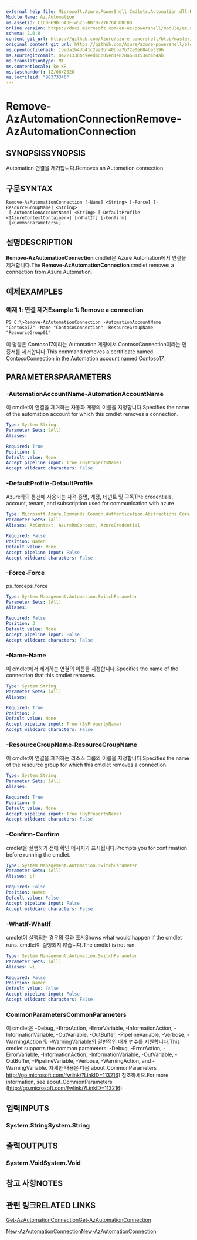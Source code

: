 ```yaml
---
external help file: Microsoft.Azure.PowerShell.Cmdlets.Automation.dll-Help.xml
Module Name: Az.Automation
ms.assetid: C1C0F69D-6A3F-4523-BB70-27676A3DDCBD
online version: https://docs.microsoft.com/en-us/powershell/module/az.automation/remove-azautomationconnection
schema: 2.0.0
content_git_url: https://github.com/Azure/azure-powershell/blob/master/src/Automation/Automation/help/Remove-AzAutomationConnection.md
original_content_git_url: https://github.com/Azure/azure-powershell/blob/master/src/Automation/Automation/help/Remove-AzAutomationConnection.md
ms.openlocfilehash: 1beda1b4db41c2aa3bf40bba7b72e0e684ba3196
ms.sourcegitcommit: 04221336bc9eed46c05ed1e828a6811534d4b4ab
ms.translationtype: MT
ms.contentlocale: ko-KR
ms.lasthandoff: 12/08/2020
ms.locfileid: "98373346"
---
```

# <span data-ttu-id="cf91c-101">Remove-AzAutomationConnection</span><span class="sxs-lookup"><span data-stu-id="cf91c-101">Remove-AzAutomationConnection</span></span>

## <span data-ttu-id="cf91c-102">SYNOPSIS</span><span class="sxs-lookup"><span data-stu-id="cf91c-102">SYNOPSIS</span></span>
<span data-ttu-id="cf91c-103">Automation 연결을 제거합니다.</span><span class="sxs-lookup"><span data-stu-id="cf91c-103">Removes an Automation connection.</span></span>

## <span data-ttu-id="cf91c-104">구문</span><span class="sxs-lookup"><span data-stu-id="cf91c-104">SYNTAX</span></span>

```
Remove-AzAutomationConnection [-Name] <String> [-Force] [-ResourceGroupName] <String>
 [-AutomationAccountName] <String> [-DefaultProfile <IAzureContextContainer>] [-WhatIf] [-Confirm]
 [<CommonParameters>]
```

## <span data-ttu-id="cf91c-105">설명</span><span class="sxs-lookup"><span data-stu-id="cf91c-105">DESCRIPTION</span></span>
<span data-ttu-id="cf91c-106">**Remove-AzAutomationConnection** cmdlet은 Azure Automation에서 연결을 제거합니다.</span><span class="sxs-lookup"><span data-stu-id="cf91c-106">The **Remove-AzAutomationConnection** cmdlet removes a connection from Azure Automation.</span></span>

## <span data-ttu-id="cf91c-107">예제</span><span class="sxs-lookup"><span data-stu-id="cf91c-107">EXAMPLES</span></span>

### <span data-ttu-id="cf91c-108">예제 1: 연결 제거</span><span class="sxs-lookup"><span data-stu-id="cf91c-108">Example 1: Remove a connection</span></span>
```
PS C:\>Remove-AzAutomationConnection -AutomationAccountName "Contoso17" -Name "ContosoConnection" -ResourceGroupName "ResourceGroup01"
```

<span data-ttu-id="cf91c-109">이 명령은 Contoso17이라는 Automation 계정에서 ContosoConnection이라는 인증서를 제거합니다.</span><span class="sxs-lookup"><span data-stu-id="cf91c-109">This command removes a certificate named ContosoConnection in the Automation account named Contoso17.</span></span>

## <span data-ttu-id="cf91c-110">PARAMETERS</span><span class="sxs-lookup"><span data-stu-id="cf91c-110">PARAMETERS</span></span>

### <span data-ttu-id="cf91c-111">-AutomationAccountName</span><span class="sxs-lookup"><span data-stu-id="cf91c-111">-AutomationAccountName</span></span>
<span data-ttu-id="cf91c-112">이 cmdlet이 연결을 제거하는 자동화 계정의 이름을 지정합니다.</span><span class="sxs-lookup"><span data-stu-id="cf91c-112">Specifies the name of the automation account for which this cmdlet removes a connection.</span></span>

```yaml
Type: System.String
Parameter Sets: (All)
Aliases:

Required: True
Position: 1
Default value: None
Accept pipeline input: True (ByPropertyName)
Accept wildcard characters: False
```

### <span data-ttu-id="cf91c-113">-DefaultProfile</span><span class="sxs-lookup"><span data-stu-id="cf91c-113">-DefaultProfile</span></span>
<span data-ttu-id="cf91c-114">Azure와의 통신에 사용되는 자격 증명, 계정, 테넌트 및 구독</span><span class="sxs-lookup"><span data-stu-id="cf91c-114">The credentials, account, tenant, and subscription used for communication with azure</span></span>

```yaml
Type: Microsoft.Azure.Commands.Common.Authentication.Abstractions.Core.IAzureContextContainer
Parameter Sets: (All)
Aliases: AzContext, AzureRmContext, AzureCredential

Required: False
Position: Named
Default value: None
Accept pipeline input: False
Accept wildcard characters: False
```

### <span data-ttu-id="cf91c-115">-Force</span><span class="sxs-lookup"><span data-stu-id="cf91c-115">-Force</span></span>
<span data-ttu-id="cf91c-116">ps_force</span><span class="sxs-lookup"><span data-stu-id="cf91c-116">ps_force</span></span>

```yaml
Type: System.Management.Automation.SwitchParameter
Parameter Sets: (All)
Aliases:

Required: False
Position: 3
Default value: None
Accept pipeline input: False
Accept wildcard characters: False
```

### <span data-ttu-id="cf91c-117">-Name</span><span class="sxs-lookup"><span data-stu-id="cf91c-117">-Name</span></span>
<span data-ttu-id="cf91c-118">이 cmdlet에서 제거하는 연결의 이름을 지정합니다.</span><span class="sxs-lookup"><span data-stu-id="cf91c-118">Specifies the name of the connection that this cmdlet removes.</span></span>

```yaml
Type: System.String
Parameter Sets: (All)
Aliases:

Required: True
Position: 2
Default value: None
Accept pipeline input: True (ByPropertyName)
Accept wildcard characters: False
```

### <span data-ttu-id="cf91c-119">-ResourceGroupName</span><span class="sxs-lookup"><span data-stu-id="cf91c-119">-ResourceGroupName</span></span>
<span data-ttu-id="cf91c-120">이 cmdlet이 연결을 제거하는 리소스 그룹의 이름을 지정합니다.</span><span class="sxs-lookup"><span data-stu-id="cf91c-120">Specifies the name of the resource group for which this cmdlet removes a connection.</span></span>

```yaml
Type: System.String
Parameter Sets: (All)
Aliases:

Required: True
Position: 0
Default value: None
Accept pipeline input: True (ByPropertyName)
Accept wildcard characters: False
```

### <span data-ttu-id="cf91c-121">-Confirm</span><span class="sxs-lookup"><span data-stu-id="cf91c-121">-Confirm</span></span>
<span data-ttu-id="cf91c-122">cmdlet을 실행하기 전에 확인 메시지가 표시됩니다.</span><span class="sxs-lookup"><span data-stu-id="cf91c-122">Prompts you for confirmation before running the cmdlet.</span></span>

```yaml
Type: System.Management.Automation.SwitchParameter
Parameter Sets: (All)
Aliases: cf

Required: False
Position: Named
Default value: False
Accept pipeline input: False
Accept wildcard characters: False
```

### <span data-ttu-id="cf91c-123">-WhatIf</span><span class="sxs-lookup"><span data-stu-id="cf91c-123">-WhatIf</span></span>
<span data-ttu-id="cf91c-124">cmdlet이 실행되는 경우의 결과 표시</span><span class="sxs-lookup"><span data-stu-id="cf91c-124">Shows what would happen if the cmdlet runs.</span></span>
<span data-ttu-id="cf91c-125">cmdlet이 실행되지 않습니다.</span><span class="sxs-lookup"><span data-stu-id="cf91c-125">The cmdlet is not run.</span></span>

```yaml
Type: System.Management.Automation.SwitchParameter
Parameter Sets: (All)
Aliases: wi

Required: False
Position: Named
Default value: False
Accept pipeline input: False
Accept wildcard characters: False
```

### <span data-ttu-id="cf91c-126">CommonParameters</span><span class="sxs-lookup"><span data-stu-id="cf91c-126">CommonParameters</span></span>
<span data-ttu-id="cf91c-127">이 cmdlet은 -Debug, -ErrorAction, -ErrorVariable, -InformationAction, -InformationVariable, -OutVariable, -OutBuffer, -PipelineVariable, -Verbose, -WarningAction 및 -WarningVariable의 일반적인 매개 변수를 지원합니다.</span><span class="sxs-lookup"><span data-stu-id="cf91c-127">This cmdlet supports the common parameters: -Debug, -ErrorAction, -ErrorVariable, -InformationAction, -InformationVariable, -OutVariable, -OutBuffer, -PipelineVariable, -Verbose, -WarningAction, and -WarningVariable.</span></span> <span data-ttu-id="cf91c-128">자세한 내용은 다음 about_CommonParameters http://go.microsoft.com/fwlink/?LinkID=113216) 참조하세요.</span><span class="sxs-lookup"><span data-stu-id="cf91c-128">For more information, see about_CommonParameters (http://go.microsoft.com/fwlink/?LinkID=113216).</span></span>

## <span data-ttu-id="cf91c-129">입력</span><span class="sxs-lookup"><span data-stu-id="cf91c-129">INPUTS</span></span>

### <span data-ttu-id="cf91c-130">System.String</span><span class="sxs-lookup"><span data-stu-id="cf91c-130">System.String</span></span>

## <span data-ttu-id="cf91c-131">출력</span><span class="sxs-lookup"><span data-stu-id="cf91c-131">OUTPUTS</span></span>

### <span data-ttu-id="cf91c-132">System.Void</span><span class="sxs-lookup"><span data-stu-id="cf91c-132">System.Void</span></span>

## <span data-ttu-id="cf91c-133">참고 사항</span><span class="sxs-lookup"><span data-stu-id="cf91c-133">NOTES</span></span>

## <span data-ttu-id="cf91c-134">관련 링크</span><span class="sxs-lookup"><span data-stu-id="cf91c-134">RELATED LINKS</span></span>

[<span data-ttu-id="cf91c-135">Get-AzAutomationConnection</span><span class="sxs-lookup"><span data-stu-id="cf91c-135">Get-AzAutomationConnection</span></span>](./Get-AzAutomationConnection.md)

[<span data-ttu-id="cf91c-136">New-AzAutomationConnection</span><span class="sxs-lookup"><span data-stu-id="cf91c-136">New-AzAutomationConnection</span></span>](./New-AzAutomationConnection.md)


